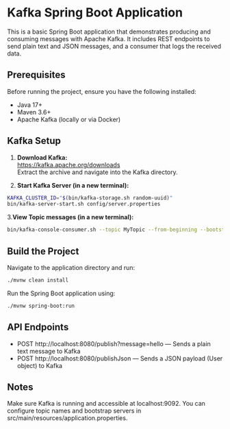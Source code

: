 # Kafka Spring Boot Application

This is a basic Spring Boot application that demonstrates producing and consuming messages with Apache Kafka. It includes REST endpoints to send plain text and JSON messages, and a consumer that logs the received data.

## Prerequisites

Before running the project, ensure you have the following installed:

- Java 17+
- Maven 3.6+
- Apache Kafka (locally or via Docker)

## Kafka Setup

1. **Download Kafka:**  
   https://kafka.apache.org/downloads  
   Extract the archive and navigate into the Kafka directory.

2. **Start Kafka Server (in a new terminal):**

```bash
KAFKA_CLUSTER_ID="$(bin/kafka-storage.sh random-uuid)"
bin/kafka-server-start.sh config/server.properties
```

3.**View Topic messages (in a new terminal):**
```bash
bin/kafka-console-consumer.sh --topic MyTopic --from-beginning --bootstrap-server localhost:9092
```

## Build the Project
Navigate to the application directory and run:

```bash
./mvnw clean install
```
Run the Spring Boot application using:
```bash
./mvnw spring-boot:run
```

## API Endpoints
- POST http://localhost:8080/publish?message=hello — Sends a plain text message to Kafka
- POST http://localhost:8080/publishJson — Sends a JSON payload (User object) to Kafka

## Notes
Make sure Kafka is running and accessible at localhost:9092. You can configure topic names and bootstrap servers in src/main/resources/application.properties.